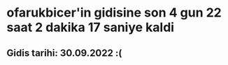 # ofarukbicer'in gidisine son 4 gun 22 saat 2 dakika 17 saniye kaldi

## Gidis tarihi: 30.09.2022 :(